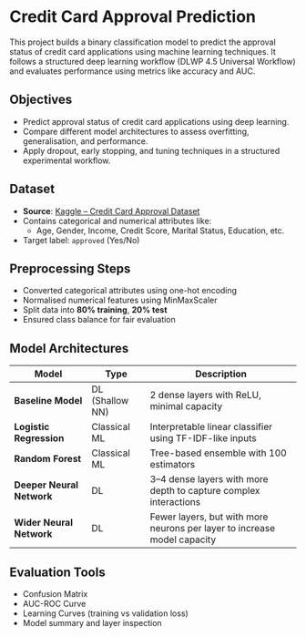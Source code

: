# Credit Card Approval Prediction

This project builds a binary classification model to predict the approval status of credit card applications using machine learning techniques. It follows a structured deep learning workflow (DLWP 4.5 Universal Workflow) and evaluates performance using metrics like accuracy and AUC.


## Objectives

- Predict approval status of credit card applications using deep learning.
- Compare different model architectures to assess overfitting, generalisation, and performance.
- Apply dropout, early stopping, and tuning techniques in a structured experimental workflow.


## Dataset

- **Source**: [Kaggle – Credit Card Approval Dataset](https://www.kaggle.com/rikdifos/credit-card-approval-prediction)
- Contains categorical and numerical attributes like:
  - Age, Gender, Income, Credit Score, Marital Status, Education, etc.
- Target label: `approved` (Yes/No)


## Preprocessing Steps

- Converted categorical attributes using one-hot encoding
- Normalised numerical features using MinMaxScaler
- Split data into **80% training**, **20% test**
- Ensured class balance for fair evaluation


## Model Architectures

| Model                      | Type             | Description                                                                 |
|---------------------------|------------------|-----------------------------------------------------------------------------|
| **Baseline Model**        | DL (Shallow NN)  | 2 dense layers with ReLU, minimal capacity                                 |
| **Logistic Regression**   | Classical ML      | Interpretable linear classifier using TF-IDF-like inputs                   |
| **Random Forest**         | Classical ML      | Tree-based ensemble with 100 estimators                                    |
| **Deeper Neural Network** | DL                | 3–4 dense layers with more depth to capture complex interactions           |
| **Wider Neural Network**  | DL                | Fewer layers, but with more neurons per layer to increase model capacity   |


## Evaluation Tools

- Confusion Matrix
- AUC-ROC Curve
- Learning Curves (training vs validation loss)
- Model summary and layer inspection

